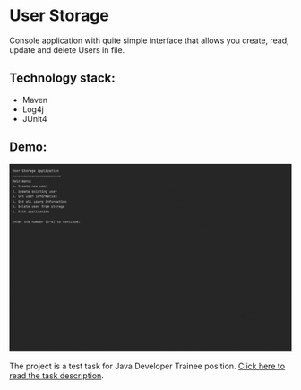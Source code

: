 # User Storage
Console application with quite simple interface that allows you create, read, update and delete Users in file.

## Technology stack:
- Maven
- Log4j
- JUnit4
## Demo:
![Demo User Storage](https://raw.githubusercontent.com/eddytwist/some-files/main/user-storage-demo.gif)

The project is a test task for Java Developer Trainee position. [Click here to read the task description](https://github.com/eddytwist/user-storage/blob/master/test-task).
